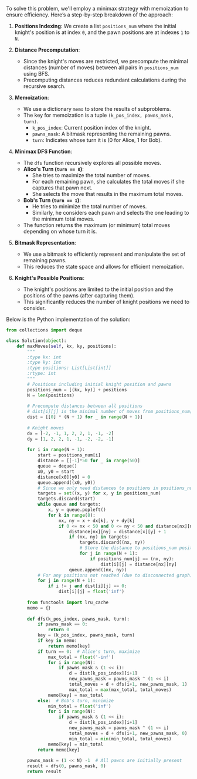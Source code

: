 To solve this problem, we'll employ a minimax strategy with memoization to ensure efficiency. Here’s a step-by-step breakdown of the approach:

1. **Positions Indexing**: We create a list `positions_num` where the initial knight's position is at index `0`, and the pawn positions are at indexes `1` to `N`.

2. **Distance Precomputation**:
   - Since the knight's moves are restricted, we precompute the minimal distances (number of moves) between all pairs in `positions_num` using BFS.
   - Precomputing distances reduces redundant calculations during the recursive search.

3. **Memoization**:
   - We use a dictionary `memo` to store the results of subproblems.
   - The key for memoization is a tuple `(k_pos_index, pawns_mask, turn)`.
     - `k_pos_index`: Current position index of the knight.
     - `pawns_mask`: A bitmask representing the remaining pawns.
     - `turn`: Indicates whose turn it is (0 for Alice, 1 for Bob).

4. **Minimax DFS Function**:
   - The `dfs` function recursively explores all possible moves.
   - **Alice's Turn (`turn == 0`)**:
     - She tries to maximize the total number of moves.
     - For each remaining pawn, she calculates the total moves if she captures that pawn next.
     - She selects the move that results in the maximum total moves.
   - **Bob's Turn (`turn == 1`)**:
     - He tries to minimize the total number of moves.
     - Similarly, he considers each pawn and selects the one leading to the minimum total moves.
   - The function returns the maximum (or minimum) total moves depending on whose turn it is.

5. **Bitmask Representation**:
   - We use a bitmask to efficiently represent and manipulate the set of remaining pawns.
   - This reduces the state space and allows for efficient memoization.

6. **Knight's Possible Positions**:
   - The knight's positions are limited to the initial position and the positions of the pawns (after capturing them).
   - This significantly reduces the number of knight positions we need to consider.

Below is the Python implementation of the solution:

```python
from collections import deque

class Solution(object):
    def maxMoves(self, kx, ky, positions):
        """
        :type kx: int
        :type ky: int
        :type positions: List[List[int]]
        :rtype: int
        """
        # Positions including initial knight position and pawns
        positions_num = [(kx, ky)] + positions
        N = len(positions)
        
        # Precompute distances between all positions
        # dist[i][j] is the minimal number of moves from positions_num[i] to positions_num[j]
        dist = [[0] * (N + 1) for _ in range(N + 1)]
        
        # Knight moves
        dx = [-2, -1, 1, 2, 2, 1, -1, -2]
        dy = [1, 2, 2, 1, -1, -2, -2, -1]
        
        for i in range(N + 1):
            start = positions_num[i]
            distance = [[-1]*50 for _ in range(50)]
            queue = deque()
            x0, y0 = start
            distance[x0][y0] = 0
            queue.append((x0, y0))
            # Since we only need distances to positions in positions_num, we can stop when we've calculated them
            targets = set((x, y) for x, y in positions_num)
            targets.discard(start)
            while queue and targets:
                x, y = queue.popleft()
                for k in range(8):
                    nx, ny = x + dx[k], y + dy[k]
                    if 0 <= nx < 50 and 0 <= ny < 50 and distance[nx][ny] == -1:
                        distance[nx][ny] = distance[x][y] + 1
                        if (nx, ny) in targets:
                            targets.discard((nx, ny))
                            # Store the distance to positions_num positions
                            for j in range(N + 1):
                                if positions_num[j] == (nx, ny):
                                    dist[i][j] = distance[nx][ny]
                        queue.append((nx, ny))
            # For any positions not reached (due to disconnected graph), set high distance
            for j in range(N + 1):
                if i != j and dist[i][j] == 0:
                    dist[i][j] = float('inf')
        
        from functools import lru_cache
        memo = {}
        
        def dfs(k_pos_index, pawns_mask, turn):
            if pawns_mask == 0:
                return 0
            key = (k_pos_index, pawns_mask, turn)
            if key in memo:
                return memo[key]
            if turn == 0:  # Alice's turn, maximize
                max_total = float('-inf')
                for i in range(N):
                    if pawns_mask & (1 << i):
                        d = dist[k_pos_index][i+1]
                        new_pawns_mask = pawns_mask ^ (1 << i)
                        total_moves = d + dfs(i+1, new_pawns_mask, 1)
                        max_total = max(max_total, total_moves)
                memo[key] = max_total
            else:  # Bob's turn, minimize
                min_total = float('inf')
                for i in range(N):
                    if pawns_mask & (1 << i):
                        d = dist[k_pos_index][i+1]
                        new_pawns_mask = pawns_mask ^ (1 << i)
                        total_moves = d + dfs(i+1, new_pawns_mask, 0)
                        min_total = min(min_total, total_moves)
                memo[key] = min_total
            return memo[key]
        
        pawns_mask = (1 << N) -1  # All pawns are initially present
        result = dfs(0, pawns_mask, 0)
        return result
```